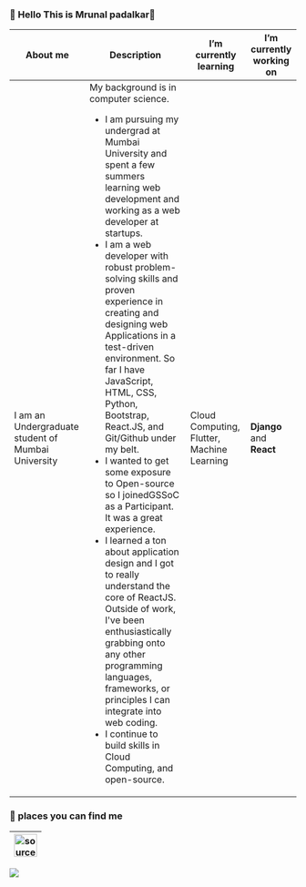 ### :cake: Hello This is Mrunal padalkar👋
 
 
 | About me | Description |I’m currently learning | I’m currently working on
 | ------------- | ------------- | ------------- | ------------- | 
 | I am an Undergraduate student of Mumbai University</strong> | My background is in computer science.<ul><li>I am pursuing my undergrad at Mumbai University and spent a few summers learning web development and working as a web developer at startups.</li><li>I am a web developer with robust problem-solving skills and proven experience in creating and designing web Applications in a test-driven environment. So far I have JavaScript, HTML, CSS, Python, Bootstrap, React.JS, and Git/Github under my belt.</li><li>I wanted to get some exposure to Open-source so I joinedGSSoC as a Participant. It was a great experience.</li><li>I learned a ton about application design and I got to really understand the core of ReactJS. Outside of work, I've been enthusiastically grabbing onto any other programming languages, frameworks, or principles I can integrate into web coding.</li><li>I continue to build skills in Cloud Computing, and open-source.</li></ul> | Cloud Computing, Flutter, Machine Learning | <b>Django</b> and <b>React</b> |

 ### :cake: places you can find me 

|<a href="https://www.linkedin.com/in/mrunal-padalkar-b64a3b19b/" target="_blank" rel="noopener noreferrer"><img src="https://i.imgur.com/kF9HMpz.png" width=40px height=40px title="source: imgur.com" /></a>   |  
| ------------- |




![](https://komarev.com/ghpvc/?username=mrunalvilas&style=plastic&&label=Visitor+alert)



 <br>
